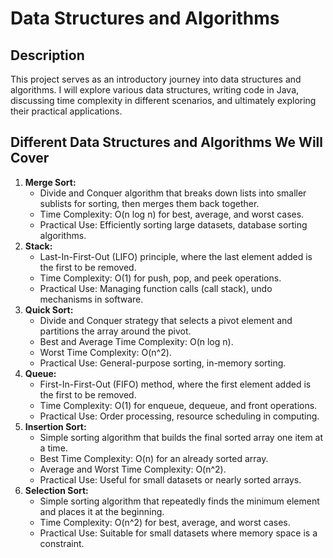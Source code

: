 <h1>Data Structures and Algorithms</h1>
<h2>Description</h2>
<p>This project serves as an introductory journey into data structures and algorithms. I will explore various data structures, writing code in Java, discussing time complexity in different scenarios, and ultimately exploring their practical applications.</p>

<h2>Different Data Structures and Algorithms We Will Cover</h2>
<ol>
  <li>
    <strong>Merge Sort:</strong>
    <ul>
      <li>Divide and Conquer algorithm that breaks down lists into smaller sublists for sorting, then merges them back together.</li>
      <li>Time Complexity: O(n log n) for best, average, and worst cases.</li>
      <li>Practical Use: Efficiently sorting large datasets, database sorting algorithms.</li>
    </ul>
  </li>
  <li>
    <strong>Stack:</strong>
    <ul>
      <li>Last-In-First-Out (LIFO) principle, where the last element added is the first to be removed.</li>
      <li>Time Complexity: O(1) for push, pop, and peek operations.</li>
      <li>Practical Use: Managing function calls (call stack), undo mechanisms in software.</li>
    </ul>
  </li>
  <li>
    <strong>Quick Sort:</strong>
    <ul>
      <li>Divide and Conquer strategy that selects a pivot element and partitions the array around the pivot.</li>
      <li>Best and Average Time Complexity: O(n log n).</li>
      <li>Worst Time Complexity: O(n^2).</li>
      <li>Practical Use: General-purpose sorting, in-memory sorting.</li>
    </ul>
  </li>
  <li>
    <strong>Queue:</strong>
    <ul>
      <li>First-In-First-Out (FIFO) method, where the first element added is the first to be removed.</li>
      <li>Time Complexity: O(1) for enqueue, dequeue, and front operations.</li>
      <li>Practical Use: Order processing, resource scheduling in computing.</li>
    </ul>
  </li>
  <li>
    <strong>Insertion Sort:</strong>
    <ul>
      <li>Simple sorting algorithm that builds the final sorted array one item at a time.</li>
      <li>Best Time Complexity: O(n) for an already sorted array.</li>
      <li>Average and Worst Time Complexity: O(n^2).</li>
      <li>Practical Use: Useful for small datasets or nearly sorted arrays.</li>
    </ul>
  </li>
  <li>
    <strong>Selection Sort:</strong>
    <ul>
      <li>Simple sorting algorithm that repeatedly finds the minimum element and places it at the beginning.</li>
      <li>Time Complexity: O(n^2) for best, average, and worst cases.</li>
      <li>Practical Use: Suitable for small datasets where memory space is a constraint.</li>
    </ul>
  </li>
</ol>

<!-- Syntax Highlighting -->
<!--
 ```diff
- text in red
+ text in green
! text in orange
# text in gray
@@ text in purple (and bold)@@
